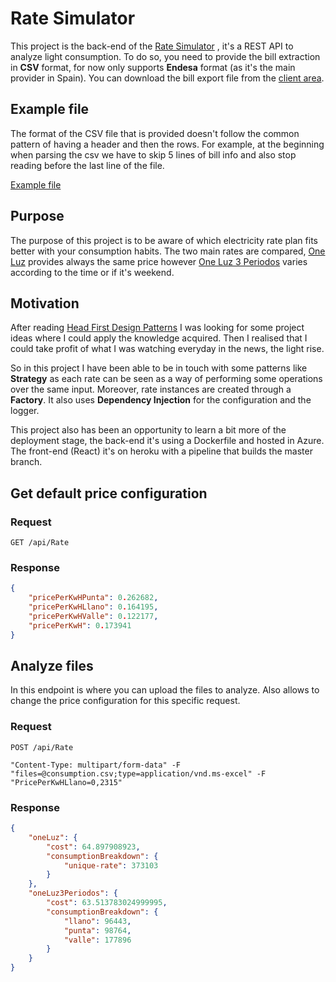 # Rate Simulator

This project is the back-end of the [Rate Simulator](http://rate-simulator.herokuapp.com/) , it's a REST API to analyze light consumption. To do so, you need to provide the bill extraction in **CSV** format, for now only supports **Endesa** format (as it's the main provider in Spain). You can download the bill export file from the [client area](https://www.endesaclientes.com/oficina/mis-facturas.html).

## Example file

The format of the CSV file that is provided doesn't follow the common pattern of having a header and then the rows. For example, at the beginning when parsing the csv we have to skip 5 lines of bill info and also stop reading before the last line of the file.

[Example file](consumptionExample.csv)

## Purpose

The purpose of this project is to be aware of which electricity rate plan fits better with your consumption habits. The two main rates are compared, [One Luz](https://www.endesa.com/es/luz-y-gas/luz/one/tarifa-one-luz)  provides always the same price however [One Luz 3 Periodos](https://www.endesa.com/es/luz-y-gas/luz/one/tarifa-one-luz-3periodos) varies according to the time or if it's weekend.

## Motivation

After reading  [Head First Design Patterns](https://www.oreilly.com/library/view/head-first-design/9781492077992/) I was looking for some project ideas where I could apply the knowledge acquired. Then I realised that I could take profit of what I was watching everyday in the news, the light rise. 

So in this project I have been able to be in touch with some patterns like **Strategy** as each rate can be seen as a way of performing some operations over the same input. Moreover, rate instances are created through a **Factory**. It also uses **Dependency Injection** for the configuration and the logger. 

This project also has been an opportunity to learn a bit more of the deployment stage,  the back-end it's using a Dockerfile and hosted in Azure. The front-end (React) it's on heroku with a pipeline that builds the master branch.

## Get default price configuration

### Request

`GET /api/Rate`

### Response

```json
{
    "pricePerKwHPunta": 0.262682,
    "pricePerKwHLlano": 0.164195,
    "pricePerKwHValle": 0.122177,
    "pricePerKwH": 0.173941
}
```

## Analyze files

In this endpoint is where you can upload the files to analyze. Also allows to change the price configuration for this specific request.

### Request

`POST /api/Rate`

`"Content-Type: multipart/form-data" -F "files=@consumption.csv;type=application/vnd.ms-excel" -F "PricePerKwHLlano=0,2315"`

 ### Response

```json
{
    "oneLuz": {
        "cost": 64.897908923,
        "consumptionBreakdown": {
            "unique-rate": 373103
        }
    },
    "oneLuz3Periodos": {
        "cost": 63.513783024999995,
        "consumptionBreakdown": {
            "llano": 96443,
            "punta": 98764,
            "valle": 177896
        }
    }
}
```



